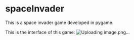 # spaceInvader
This is a space invader game developed in pygame.

This is the interface of this game:
![Uploading image.png…]()
